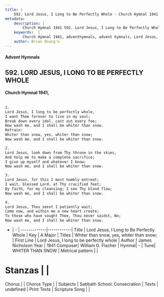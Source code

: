 ```yaml
---
title: |
    592. Lord Jesus, I Long to Be Perfectly Whole - Church Hymnal 1941
metadata:
    description: |
        Church Hymnal 1941 592. Lord Jesus, I Long to Be Perfectly Whole.  Lord Jesus, I long to be perfectly whole,  I want Thee forever to live in my soul;  Break down every idol, cast out every foe;  Now wash me, and I shall be whiter than snow.  
    keywords:  |
        Church Hymnal 1941, adventhymnals, advent hymnals, Lord Jesus, I Long to Be Perfectly Whole, Lord Jesus, I long to be perfectly whole. Whiter than snow, yes, whiter than snow; 
    author: Brian Onang'o
---
```


#### Advent Hymnals
## 592. LORD JESUS, I LONG TO BE PERFECTLY WHOLE
####  Church Hymnal 1941,

```txt

1.
Lord Jesus, I long to be perfectly whole, 
I want Thee forever to live in my soul; 
Break down every idol, cast out every foe; 
Now wash me, and I shall be whiter than snow. 
Refrain:
Whiter than snow, yes, whiter than snow; 
Now wash me, and I shall be whiter than snow. 

2.
Lord Jesus, look down from Thy throne in the skies, 
And help me to make a complete sacrifice; 
I give up myself and whatever I know; 
Now wash me, and I shall be whiter than snow. 

3.
Lord Jesus, for this I most humbly entreat; 
I wait, blessed Lord, at Thy crucified feet; 
By faith, for my cleansing; I see Thy blood flow; 
Now wash me, and I shall be whiter than snow. 

4.
Lord Jesus, Thou seest I patiently wait; 
Come now, and within me a new heart create; 
To those who have sought Thee, Thou never saidst, No; 
Now wash me, and I shall be whiter than snow.

```

- |   -  |
-------------|------------|
Title | Lord Jesus, I Long to Be Perfectly Whole |
Key | A Major |
Titles | Whiter than snow, yes, whiter than snow;  |
First Line | Lord Jesus, I long to be perfectly whole |
Author | James Nicholson
Year | 1941
Composer| William G. Fischer |
Hymnal|  - |
Tune| WHITER THAN SNOW |
Metrical pattern | |
# Stanzas |  |
Chorus |  |
Chorus Type |  |
Subjects | Sabbath School: Consecration |
Texts | undefined |
Print Texts | 
Scripture Song |  |
    
